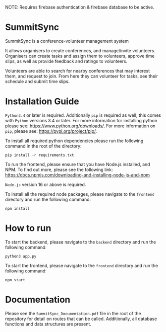 NOTE: Requires firebase authentication & firebase database to be active.

# SummitSync
SummitSync is a conference-volunteer management system

It allows organisers to create conferences, and manage/invite volunteers. Organisers can create tasks and assign them to volunteers,
approve time slips, as well as provide feedback and ratings to volunteers.

Volunteers are able to search for nearby conferences that may interest them, and request to join. From here they can volunteer for 
tasks, see their schedule and submit time slips.

# Installation Guide

`Python3.4` or later is required. Additionally `pip` is required as well, this comes with `Python` versions 3.4 or later. 
For more information for installing python please see: https://www.python.org/downloads/.
For more information on `pip`, please see: https://pypi.org/project/pip/.

To install all required python dependencies please run the following command in the root of the directory:
```
pip install -r requirements.txt
```

To run the frontend, please ensure that you have Node.js installed, and NPM. To find out more, please see the following link:
https://docs.npmjs.com/downloading-and-installing-node-js-and-npm

`Node.js` version 16 or above is required.

To install all the required node packages, please navigate to the `frontend` directory and run the following command:
```
npm install
```

# How to run

To start the backend, please navigate to the `backend` directory and run the following command:
```
python3 app.py
```

To start the frontend, please navigate to the `frontend` directory and run the following command:
```
npm start
```

# Documentation

Please see the `SummitSync_Documentation.pdf` file in the root of the repository for detail on routes that can be called.
Additionally, all database functions and data structures are present.
